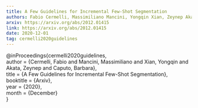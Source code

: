 ```yaml
---
title: A Few Guidelines for Incremental Few-Shot Segmentation
authors: Fabio Cermelli, Massimiliano Mancini, Yongqin Xian, Zeynep Akata, Barbara Caputo
arxiv: https://arxiv.org/abs/2012.01415
link: https://arxiv.org/abs/2012.01415
date: 2020-12-01
tag: cermelli2020guidelines
---
```

@inProceedings{cermelli2020guidelines,  
 author = {Cermelli, Fabio and Mancini, Massimiliano and Xian, Yongqin and Akata, Zeynep and Caputo,
    Barbara},  
 title  = {A Few Guidelines for Incremental Few-Shot Segmentation},  
 booktitle = {Arxiv},  
 year      = {2020},  
 month     = {December}  
}
